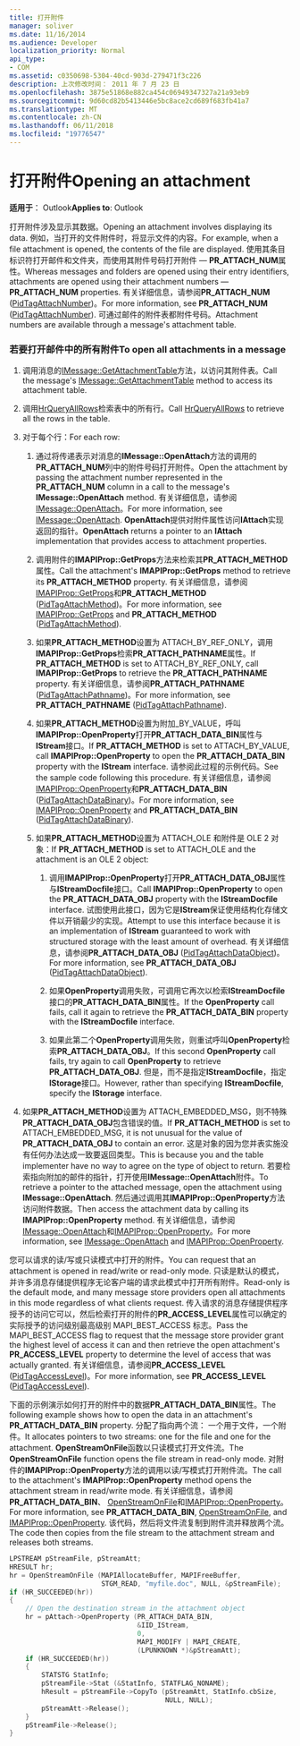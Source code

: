 ```yaml
---
title: 打开附件
manager: soliver
ms.date: 11/16/2014
ms.audience: Developer
localization_priority: Normal
api_type:
- COM
ms.assetid: c0350698-5304-40cd-903d-279471f3c226
description: 上次修改时间： 2011 年 7 月 23 日
ms.openlocfilehash: 3875e51868e882ca454c06949347327a21a93eb9
ms.sourcegitcommit: 9d60cd82b5413446e5bc8ace2cd689f683fb41a7
ms.translationtype: MT
ms.contentlocale: zh-CN
ms.lasthandoff: 06/11/2018
ms.locfileid: "19776547"
---
```

# <a name="opening-an-attachment"></a><span data-ttu-id="efc37-103">打开附件</span><span class="sxs-lookup"><span data-stu-id="efc37-103">Opening an attachment</span></span>

<span data-ttu-id="efc37-104">**适用于**： Outlook</span><span class="sxs-lookup"><span data-stu-id="efc37-104">**Applies to**: Outlook</span></span> 
  
<span data-ttu-id="efc37-105">打开附件涉及显示其数据。</span><span class="sxs-lookup"><span data-stu-id="efc37-105">Opening an attachment involves displaying its data.</span></span> <span data-ttu-id="efc37-106">例如，当打开的文件附件时，将显示文件的内容。</span><span class="sxs-lookup"><span data-stu-id="efc37-106">For example, when a file attachment is opened, the contents of the file are displayed.</span></span> <span data-ttu-id="efc37-107">使用其条目标识符打开邮件和文件夹，而使用其附件号码打开附件 — **PR_ATTACH_NUM**属性。</span><span class="sxs-lookup"><span data-stu-id="efc37-107">Whereas messages and folders are opened using their entry identifiers, attachments are opened using their attachment numbers — **PR_ATTACH_NUM** properties.</span></span> <span data-ttu-id="efc37-108">有关详细信息，请参阅**PR_ATTACH_NUM** ([PidTagAttachNumber](pidtagattachnumber-canonical-property.md))。</span><span class="sxs-lookup"><span data-stu-id="efc37-108">For more information, see **PR_ATTACH_NUM** ([PidTagAttachNumber](pidtagattachnumber-canonical-property.md)).</span></span> <span data-ttu-id="efc37-109">可通过邮件的附件表都附件号码。</span><span class="sxs-lookup"><span data-stu-id="efc37-109">Attachment numbers are available through a message's attachment table.</span></span>
  
### <a name="to-open-all-attachments-in-a-message"></a><span data-ttu-id="efc37-110">若要打开邮件中的所有附件</span><span class="sxs-lookup"><span data-stu-id="efc37-110">To open all attachments in a message</span></span>
  
1. <span data-ttu-id="efc37-111">调用消息的[IMessage::GetAttachmentTable](imessage-getattachmenttable.md)方法，以访问其附件表。</span><span class="sxs-lookup"><span data-stu-id="efc37-111">Call the message's [IMessage::GetAttachmentTable](imessage-getattachmenttable.md) method to access its attachment table.</span></span> 
    
2. <span data-ttu-id="efc37-112">调用[HrQueryAllRows](hrqueryallrows.md)检索表中的所有行。</span><span class="sxs-lookup"><span data-stu-id="efc37-112">Call [HrQueryAllRows](hrqueryallrows.md) to retrieve all the rows in the table.</span></span> 
    
3. <span data-ttu-id="efc37-113">对于每个行：</span><span class="sxs-lookup"><span data-stu-id="efc37-113">For each row:</span></span> 
    
    1. <span data-ttu-id="efc37-114">通过将传递表示对消息的**IMessage::OpenAttach**方法的调用的**PR_ATTACH_NUM**列中的附件号码打开附件。</span><span class="sxs-lookup"><span data-stu-id="efc37-114">Open the attachment by passing the attachment number represented in the **PR_ATTACH_NUM** column in a call to the message's **IMessage::OpenAttach** method.</span></span> <span data-ttu-id="efc37-115">有关详细信息，请参阅[IMessage::OpenAttach](imessage-openattach.md)。</span><span class="sxs-lookup"><span data-stu-id="efc37-115">For more information, see [IMessage::OpenAttach](imessage-openattach.md).</span></span> <span data-ttu-id="efc37-116">**OpenAttach**提供对附件属性访问**IAttach**实现返回的指针。</span><span class="sxs-lookup"><span data-stu-id="efc37-116">**OpenAttach** returns a pointer to an **IAttach** implementation that provides access to attachment properties.</span></span> 
        
    2. <span data-ttu-id="efc37-117">调用附件的**IMAPIProp::GetProps**方法来检索其**PR_ATTACH_METHOD**属性。</span><span class="sxs-lookup"><span data-stu-id="efc37-117">Call the attachment's **IMAPIProp::GetProps** method to retrieve its **PR_ATTACH_METHOD** property.</span></span> <span data-ttu-id="efc37-118">有关详细信息，请参阅[IMAPIProp::GetProps](imapiprop-getprops.md)和**PR_ATTACH_METHOD** ([PidTagAttachMethod](pidtagattachmethod-canonical-property.md))。</span><span class="sxs-lookup"><span data-stu-id="efc37-118">For more information, see [IMAPIProp::GetProps](imapiprop-getprops.md) and **PR_ATTACH_METHOD** ([PidTagAttachMethod](pidtagattachmethod-canonical-property.md)).</span></span>
        
    3. <span data-ttu-id="efc37-119">如果**PR_ATTACH_METHOD**设置为 ATTACH_BY_REF_ONLY，调用**IMAPIProp::GetProps**检索**PR_ATTACH_PATHNAME**属性。</span><span class="sxs-lookup"><span data-stu-id="efc37-119">If **PR_ATTACH_METHOD** is set to ATTACH_BY_REF_ONLY, call **IMAPIProp::GetProps** to retrieve the **PR_ATTACH_PATHNAME** property.</span></span> <span data-ttu-id="efc37-120">有关详细信息，请参阅**PR_ATTACH_PATHNAME** ([PidTagAttachPathname](pidtagattachpathname-canonical-property.md))。</span><span class="sxs-lookup"><span data-stu-id="efc37-120">For more information, see **PR_ATTACH_PATHNAME** ([PidTagAttachPathname](pidtagattachpathname-canonical-property.md)).</span></span>
        
    4. <span data-ttu-id="efc37-121">如果**PR\_ATTACH_METHOD**设置为附加\_BY_VALUE，呼叫**IMAPIProp::OpenProperty**打开**PR\_ATTACH_DATA_BIN**属性与**IStream**接口。</span><span class="sxs-lookup"><span data-stu-id="efc37-121">If **PR\_ATTACH_METHOD** is set to ATTACH\_BY_VALUE, call **IMAPIProp::OpenProperty** to open the **PR\_ATTACH_DATA_BIN** property with the **IStream** interface.</span></span> <span data-ttu-id="efc37-122">请参阅此过程的示例代码。</span><span class="sxs-lookup"><span data-stu-id="efc37-122">See the sample code following this procedure.</span></span> <span data-ttu-id="efc37-123">有关详细信息，请参阅[IMAPIProp::OpenProperty](imapiprop-openproperty.md)和**PR_ATTACH_DATA_BIN** ([PidTagAttachDataBinary](pidtagattachdatabinary-canonical-property.md))。</span><span class="sxs-lookup"><span data-stu-id="efc37-123">For more information, see [IMAPIProp::OpenProperty](imapiprop-openproperty.md) and **PR_ATTACH_DATA_BIN** ([PidTagAttachDataBinary](pidtagattachdatabinary-canonical-property.md)).</span></span>
        
    5. <span data-ttu-id="efc37-124">如果**PR_ATTACH_METHOD**设置为 ATTACH_OLE 和附件是 OLE 2 对象：</span><span class="sxs-lookup"><span data-stu-id="efc37-124">If **PR_ATTACH_METHOD** is set to ATTACH_OLE and the attachment is an OLE 2 object:</span></span> 
        
        1. <span data-ttu-id="efc37-125">调用**IMAPIProp::OpenProperty**打开**PR\_ATTACH_DATA_OBJ**属性与**IStreamDocfile**接口。</span><span class="sxs-lookup"><span data-stu-id="efc37-125">Call **IMAPIProp::OpenProperty** to open the **PR\_ATTACH_DATA_OBJ** property with the **IStreamDocfile** interface.</span></span> <span data-ttu-id="efc37-126">试图使用此接口，因为它是**IStream**保证使用结构化存储文件以开销最少的实现。</span><span class="sxs-lookup"><span data-stu-id="efc37-126">Attempt to use this interface because it is an implementation of **IStream** guaranteed to work with structured storage with the least amount of overhead.</span></span> <span data-ttu-id="efc37-127">有关详细信息，请参阅**PR_ATTACH_DATA_OBJ** ([PidTagAttachDataObject](pidtagattachdataobject-canonical-property.md))。</span><span class="sxs-lookup"><span data-stu-id="efc37-127">For more information, see **PR_ATTACH_DATA_OBJ** ([PidTagAttachDataObject](pidtagattachdataobject-canonical-property.md)).</span></span>
            
        2. <span data-ttu-id="efc37-128">如果**OpenProperty**调用失败，可调用它再次以检索**IStreamDocfile**接口的**PR_ATTACH_DATA_BIN**属性。</span><span class="sxs-lookup"><span data-stu-id="efc37-128">If the **OpenProperty** call fails, call it again to retrieve the **PR_ATTACH_DATA_BIN** property with the **IStreamDocfile** interface.</span></span> 
            
        3. <span data-ttu-id="efc37-129">如果此第二个**OpenProperty**调用失败，则重试呼叫**OpenProperty**检索**PR_ATTACH_DATA_OBJ**。</span><span class="sxs-lookup"><span data-stu-id="efc37-129">If this second **OpenProperty** call fails, try again to call **OpenProperty** to retrieve **PR_ATTACH_DATA_OBJ**.</span></span> <span data-ttu-id="efc37-130">但是，而不是指定**IStreamDocfile**，指定**IStorage**接口。</span><span class="sxs-lookup"><span data-stu-id="efc37-130">However, rather than specifying **IStreamDocfile**, specify the **IStorage** interface.</span></span> 
    
4. <span data-ttu-id="efc37-131">如果**PR_ATTACH_METHOD**设置为 ATTACH_EMBEDDED_MSG，则不特殊**PR_ATTACH_DATA_OBJ**包含错误的值。</span><span class="sxs-lookup"><span data-stu-id="efc37-131">If **PR_ATTACH_METHOD** is set to ATTACH_EMBEDDED_MSG, it is not unusual for the value of **PR_ATTACH_DATA_OBJ** to contain an error.</span></span> <span data-ttu-id="efc37-132">这是对象的因为您并表实施没有任何办法达成一致要返回类型。</span><span class="sxs-lookup"><span data-stu-id="efc37-132">This is because you and the table implementer have no way to agree on the type of object to return.</span></span> <span data-ttu-id="efc37-133">若要检索指向附加的邮件的指针，打开使用**IMessage::OpenAttach**附件。</span><span class="sxs-lookup"><span data-stu-id="efc37-133">To retrieve a pointer to the attached message, open the attachment using **IMessage::OpenAttach**.</span></span> <span data-ttu-id="efc37-134">然后通过调用其**IMAPIProp::OpenProperty**方法访问附件数据。</span><span class="sxs-lookup"><span data-stu-id="efc37-134">Then access the attachment data by calling its **IMAPIProp::OpenProperty** method.</span></span> <span data-ttu-id="efc37-135">有关详细信息，请参阅[IMessage::OpenAttach](imessage-openattach.md)和[IMAPIProp::OpenProperty](imapiprop-openproperty.md)。</span><span class="sxs-lookup"><span data-stu-id="efc37-135">For more information, see [IMessage::OpenAttach](imessage-openattach.md) and [IMAPIProp::OpenProperty](imapiprop-openproperty.md).</span></span>
    
<span data-ttu-id="efc37-136">您可以请求的读/写或只读模式中打开的附件。</span><span class="sxs-lookup"><span data-stu-id="efc37-136">You can request that an attachment is opened in read/write or read-only mode.</span></span> <span data-ttu-id="efc37-137">只读是默认的模式，并许多消息存储提供程序无论客户端的请求此模式中打开所有附件。</span><span class="sxs-lookup"><span data-stu-id="efc37-137">Read-only is the default mode, and many message store providers open all attachments in this mode regardless of what clients request.</span></span> <span data-ttu-id="efc37-138">传入请求的消息存储提供程序授予的访问它可以，然后检索打开的附件的**PR_ACCESS_LEVEL**属性可以确定的实际授予的访问级别最高级别 MAPI_BEST_ACCESS 标志。</span><span class="sxs-lookup"><span data-stu-id="efc37-138">Pass the MAPI_BEST_ACCESS flag to request that the message store provider grant the highest level of access it can and then retrieve the open attachment's **PR_ACCESS_LEVEL** property to determine the level of access that was actually granted.</span></span> <span data-ttu-id="efc37-139">有关详细信息，请参阅**PR_ACCESS_LEVEL** ([PidTagAccessLevel](pidtagaccesslevel-canonical-property.md))。</span><span class="sxs-lookup"><span data-stu-id="efc37-139">For more information, see **PR_ACCESS_LEVEL** ([PidTagAccessLevel](pidtagaccesslevel-canonical-property.md)).</span></span>
  
<span data-ttu-id="efc37-140">下面的示例演示如何打开的附件中的数据**PR\_ATTACH_DATA_BIN**属性。</span><span class="sxs-lookup"><span data-stu-id="efc37-140">The following example shows how to open the data in an attachment's **PR\_ATTACH_DATA_BIN** property.</span></span> <span data-ttu-id="efc37-141">分配了指向两个流： 一个用于文件，一个附件。</span><span class="sxs-lookup"><span data-stu-id="efc37-141">It allocates pointers to two streams: one for the file and one for the attachment.</span></span> <span data-ttu-id="efc37-142">**OpenStreamOnFile**函数以只读模式打开文件流。</span><span class="sxs-lookup"><span data-stu-id="efc37-142">The **OpenStreamOnFile** function opens the file stream in read-only mode.</span></span> <span data-ttu-id="efc37-143">对附件的**IMAPIProp::OpenProperty**方法的调用以读/写模式打开附件流。</span><span class="sxs-lookup"><span data-stu-id="efc37-143">The call to the attachment's **IMAPIProp::OpenProperty** method opens the attachment stream in read/write mode.</span></span> <span data-ttu-id="efc37-144">有关详细信息，请参阅**PR_ATTACH_DATA_BIN**、 [OpenStreamOnFile](openstreamonfile.md)和[IMAPIProp::OpenProperty](imapiprop-openproperty.md)。</span><span class="sxs-lookup"><span data-stu-id="efc37-144">For more information, see **PR_ATTACH_DATA_BIN**, [OpenStreamOnFile](openstreamonfile.md), and [IMAPIProp::OpenProperty](imapiprop-openproperty.md).</span></span> <span data-ttu-id="efc37-145">该代码，然后将文件流复制到附件流并释放两个流。</span><span class="sxs-lookup"><span data-stu-id="efc37-145">The code then copies from the file stream to the attachment stream and releases both streams.</span></span>
  
```cpp
LPSTREAM pStreamFile, pStreamAtt;
HRESULT hr;
hr = OpenStreamOnFile (MAPIAllocateBuffer, MAPIFreeBuffer,
                       STGM_READ, "myfile.doc", NULL, &pStreamFile);
if (HR_SUCCEEDED(hr))
{
    // Open the destination stream in the attachment object
    hr = pAttach->OpenProperty (PR_ATTACH_DATA_BIN,
                                &IID_IStream,
                                0,
                                MAPI_MODIFY | MAPI_CREATE,
                                (LPUNKNOWN *)&pStreamAtt);
    if (HR_SUCCEEDED(hr))
    {
        STATSTG StatInfo;
        pStreamFile->Stat (&StatInfo, STATFLAG_NONAME);
        hResult = pStreamFile->CopyTo (pStreamAtt, StatInfo.cbSize,
                                       NULL, NULL);
        pStreamAtt->Release();
    }
    pStreamFile->Release();
}
```


